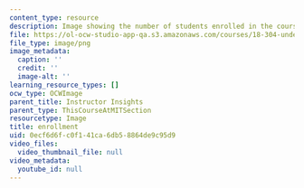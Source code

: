 ```yaml
---
content_type: resource
description: Image showing the number of students enrolled in the course.
file: https://ol-ocw-studio-app-qa.s3.amazonaws.com/courses/18-304-undergraduate-seminar-in-discrete-mathematics-spring-2015/0ecf6d6fc0f141ca6db58864de9c95d9_45.png
file_type: image/png
image_metadata:
  caption: ''
  credit: ''
  image-alt: ''
learning_resource_types: []
ocw_type: OCWImage
parent_title: Instructor Insights
parent_type: ThisCourseAtMITSection
resourcetype: Image
title: enrollment
uid: 0ecf6d6f-c0f1-41ca-6db5-8864de9c95d9
video_files:
  video_thumbnail_file: null
video_metadata:
  youtube_id: null
---
```

